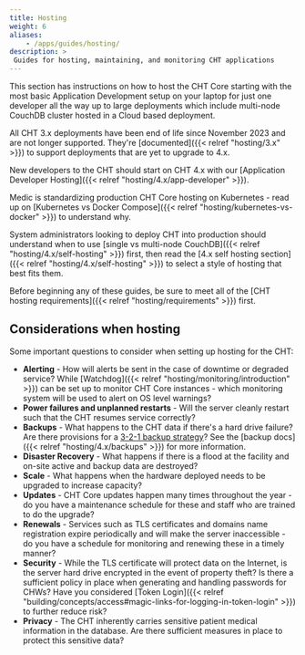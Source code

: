 ```yaml
---
title: Hosting
weight: 6
aliases:
    - /apps/guides/hosting/
description: >
 Guides for hosting, maintaining, and monitoring CHT applications
---
```


This section has instructions on how to host the CHT Core starting with the most basic Application Development setup on your laptop for just one developer all the way up to large deployments which include multi-node CouchDB cluster hosted in a Cloud based deployment.

All CHT 3.x deployments have been end of life since November 2023 and are not longer supported. They're [documented]({{< relref "hosting/3.x" >}}) to support deployments that are yet to upgrade to 4.x. 

New developers to the CHT should start on CHT 4.x with our [Application Developer Hosting]({{< relref "hosting/4.x/app-developer" >}}).

Medic is standardizing production CHT Core hosting on Kubernetes - read up on [Kubernetes vs Docker Compose]({{< relref "hosting/kubernetes-vs-docker" >}}) to understand why.

System administrators looking to deploy CHT into production should understand when to use [single vs multi-node CouchDB]({{< relref "hosting/4.x/self-hosting" >}}) first, then read the [4.x self hosting section]({{< relref "hosting/4.x/self-hosting" >}}) to select a style of hosting that best fits them.

Before beginning any of these guides, be sure to meet all of the [CHT hosting requirements]({{< relref "hosting/requirements" >}}) first.

## Considerations when hosting


Some important questions to consider when setting up hosting for the CHT: 
* **Alerting** - How will alerts be sent in the case of downtime or degraded service?  While [Watchdog]({{< relref "hosting/monitoring/introduction" >}}) can be set up to monitor CHT Core instances - which monitoring system will be used to alert on OS level warnings?
* **Power failures and unplanned restarts** - Will the server cleanly restart such that the CHT resumes service correctly?
* **Backups** - What happens to the CHT data if there's a hard drive failure? Are there provisions for a [3-2-1 backup strategy](https://en.wikipedia.org/wiki/Backup#Storage)? See the [backup docs]({{< relref "hosting/4.x/backups" >}}) for more information.
* **Disaster Recovery** - What happens if there is a flood at the facility and on-site active and backup data are destroyed?
* **Scale** - What happens when the hardware deployed needs to be upgraded to increase capacity?
* **Updates** - CHT Core updates happen many times throughout the year - do you have a maintenance schedule for these and staff who are trained to do the upgrade?
* **Renewals** - Services such as TLS certificates and domains name registration expire periodically and will make the server inaccessible - do you have a schedule for monitoring and renewing these in a timely manner?
* **Security** - While the TLS certificate will protect data on the Internet, is the server hard drive encrypted in the event of property theft? Is there a sufficient policy in place when generating and handling passwords for CHWs?  Have you considered [Token Login]({{< relref "building/concepts/access#magic-links-for-logging-in-token-login" >}}) to further reduce risk?
* **Privacy** - The CHT inherently carries sensitive patient medical information in the database. Are there sufficient measures in place to protect this sensitive data?
